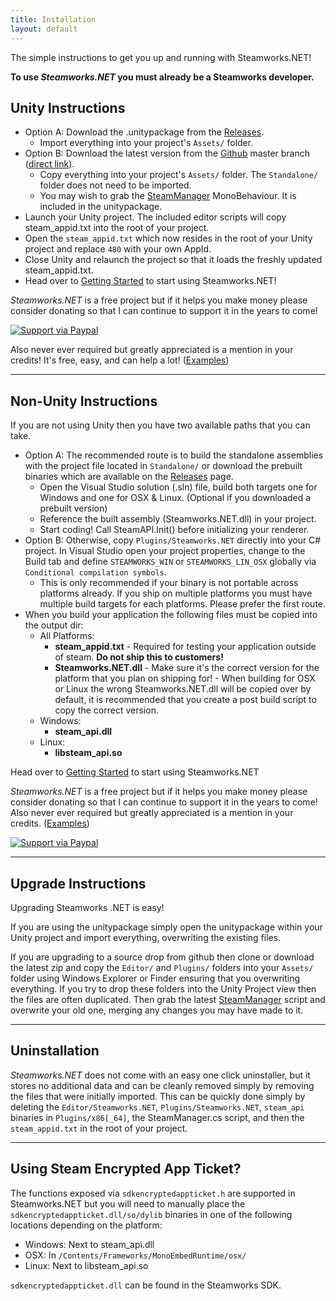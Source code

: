 ```yaml
---
title: Installation
layout: default
---
```

The simple instructions to get you up and running with Steamworks.NET!

**To use _Steamworks.NET_ you must already be a Steamworks developer.**

## Unity Instructions

* Option A: Download the .unitypackage from the [Releases](https://github.com/rlabrecque/Steamworks.NET/releases).
  * Import everything into your project's `Assets/` folder.
* Option B: Download the latest version from the [Github](https://github.com/rlabrecque/Steamworks.NET) master branch ([direct link](https://github.com/rlabrecque/Steamworks.NET/archive/master.zip)).
  * Copy everything into your project's `Assets/` folder. The `Standalone/` folder does not need to be imported.
  * You may wish to grab the [SteamManager](https://raw.githubusercontent.com/rlabrecque/SteamManager/master/SteamManager.cs) MonoBehaviour. It is included in the unitypackage.
* Launch your Unity project. The included editor scripts will copy steam_appid.txt into the root of your project.
* Open the `steam_appid.txt` which now resides in the root of your Unity project and replace `480` with your own AppId.
* Close Unity and relaunch the project so that it loads the freshly updated steam_appid.txt.
* Head over to [Getting Started](/gettingstarted/) to start using Steamworks.NET!

_Steamworks.NET_ is a free project but if it helps you make money please consider donating so that I can continue to support it in the years to come!

[![Support via Paypal](https://www.paypalobjects.com/en_US/i/btn/btn_donateCC_LG.gif)](https://www.paypal.com/cgi-bin/webscr?cmd=_s-xclick&hosted_button_id=YFZZER8VNXKRC)

Also never ever required but greatly appreciated is a mention in your credits! It's free, easy, and can help a lot! ([Examples](http://www.mobygames.com/developer/sheet/view/developerId,714285/))

---

## Non-Unity Instructions

If you are not using Unity then you have two available paths that you can take.

* Option A: The recommended route is to build the standalone assemblies with the project file located in `Standalone/` or download the prebuilt binaries which are available on the [Releases](https://github.com/rlabrecque/Steamworks.NET/releases) page.
  * Open the Visual Studio solution (.sln) file, build both targets one for Windows and one for OSX & Linux. (Optional if you downloaded a prebuilt version)
  * Reference the built assembly (Steamworks.NET.dll) in your project.
  * Start coding! Call SteamAPI.Init() before initializing your renderer.
* Option B: Otherwise, copy `Plugins/Steamworks.NET` directly into your C# project. In Visual Studio open your project properties, change to the Build tab and define `STEAMWORKS_WIN` or `STEAMWORKS_LIN_OSX` globally via `Conditional compilation symbols`.
  * This is only recommended if your binary is not portable across platforms already. If you ship on multiple platforms you must have multiple build targets for each platforms. Please prefer the first route.
* When you build your application the following files must be copied into the output dir:
  * All Platforms:
    * **steam_appid.txt** - Required for testing your application outside of steam. **Do not ship this to customers!**
    * **Steamworks.NET.dll** - Make sure it's the correct version for the platform that you plan on shipping for! - When building for OSX or Linux the wrong Steamworks.NET.dll will be copied over by default, it is recommended that you create a post build script to copy the correct version.
  * Windows:
    * **steam_api.dll**
  * Linux:
    * **libsteam_api.so**

Head over to [Getting Started](/gettingstarted/) to start using Steamworks.NET

_Steamworks.NET_ is a free project but if it helps you make money please consider donating so that I can continue to support it in the years to come!
Also never ever required but greatly appreciated is a mention in your credits. ([Examples](http://www.mobygames.com/developer/sheet/view/developerId,714285/))

[![Support via Paypal](https://www.paypalobjects.com/en_US/i/btn/btn_donateCC_LG.gif)](https://www.paypal.com/cgi-bin/webscr?cmd=_s-xclick&hosted_button_id=YFZZER8VNXKRC)

---

## Upgrade Instructions

Upgrading Steamworks .NET is easy!

If you are using the unitypackage simply open the unitypackage within your Unity project and import everything, overwriting the existing files.

If you are upgrading to a source drop from github then clone or download the latest zip and copy the `Editor/` and `Plugins/` folders into your `Assets/` folder using Windows Explorer or Finder ensuring that you overwriting everything. If you try to drop these folders into the Unity Project view then the files are often duplicated. Then grab the latest [SteamManager](https://raw.githubusercontent.com/rlabrecque/SteamManager/master/SteamManager.cs) script and overwrite your old one, merging any changes you may have made to it.

---

## Uninstallation

_Steamworks.NET_ does not come with an easy one click uninstaller, but it stores no additional data and can be cleanly removed simply by removing the files that were initially imported. This can be quickly done simply by deleting the `Editor/Steamworks.NET`, `Plugins/Steamworks.NET`, `steam_api` binaries in `Plugins/x86[_64]`, the SteamManager.cs script, and then the `steam_appid.txt` in the root of your project.

---

## Using Steam Encrypted App Ticket?

The functions exposed via `sdkencryptedappticket.h` are supported in Steamworks.NET but you will need to manually place the `sdkencryptedappticket.dll/so/dylib` binaries in one of the following locations depending on the platform:

* Windows: Next to steam_api.dll
* OSX: In `/Contents/Frameworks/MonoEmbedRuntime/osx/`
* Linux: Next to libsteam_api.so

`sdkencryptedappticket.dll` can be found in the Steamworks SDK.
